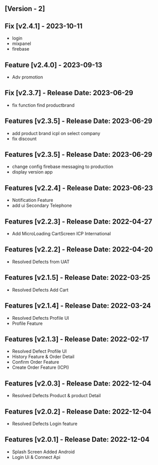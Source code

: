     
## [Version - 2]
## Fix [v2.4.1] - 2023-10-11
- login 
- mixpanel
- firebase 

## Feature [v2.4.0] - 2023-09-13
- Adv promotion

## Fix [v2.3.7] - Release Date: 2023-06-29
- fix function find productbrand
## Features [v2.3.5] - Release Date: 2023-06-29
- add product brand icpl on select company
- fix discount
## Features [v2.3.5] - Release Date: 2023-06-29
- change config firebase messaging to production
- display version app
## Features [v2.2.4] - Release Date: 2023-06-23
- Notification Feature
- add ui Secondary Telephone
## Features [v2.2.3] - Release Date: 2022-04-27
- Add MicroLoading CartScreen  ICP International
## Features [v2.2.2] - Release Date: 2022-04-20
- Resolved Defects from UAT
## Features [v2.1.5] - Release Date: 2022-03-25
- Resolved Defects Add Cart
## Features [v2.1.4] - Release Date: 2022-03-24
- Resolved Defects Profile UI
- Profile Feature
## Features [v2.1.3] - Release Date: 2022-02-17
- Resolved Defect Profile UI 
- History Feature & Order Detail
- Confirm Order Feature
- Create Order Feature (ICPI)
##  Features [v2.0.3] - Release Date: 2022-12-04
- Resolved Defects Product & product Detail
##  Features [v2.0.2] - Release Date: 2022-12-04
- Resolved Defects Login feature


##  Features [v2.0.1] - Release Date: 2022-12-04
- Splash Screen Added Android
- Login Ui &  Connect Api

